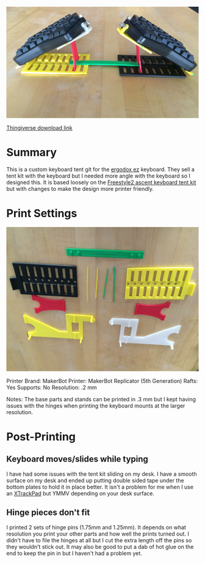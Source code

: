 ![](images/stand-with-ergodox-ez.jpg)

[Thingiverse download link](http://www.thingiverse.com/thing:1433117)

# Summary

This is a custom keyboard tent git for the [ergodox ez](https://www.indiegogo.com/projects/ergodox-ez-an-incredible-mechanical-keyboard) keyboard. They sell a tent kit with the keyboard but I needed more angle with the keyboard so I designed this.
It is based loosely on the [Freestyle2 ascent keyboard tent kit](http://www.kinesis-ergo.com/shop/freestyle2-ascent-accessory/) but with changes to make the design more printer friendly.

# Print Settings

![](images/parts.jpg)

Printer Brand: MakerBot
Printer: MakerBot Replicator (5th Generation)
Rafts: Yes
Supports: No
Resolution: .2 mm

Notes: 
The base parts and stands can be printed in .3 mm but I kept having issues with the hinges when printing the keyboard mounts at the larger resolution.

# Post-Printing

## Keyboard moves/slides while typing

I have had some issues with the tent kit sliding on my desk. I have a smooth surface on my desk and ended up putting double sided tape under the bottom plates to hold it in place better. It isn't a problem for me when I use an [XTrackPad](http://www.amazon.com/XTracPads-Ripper-XXL-Desktop-Gaming/dp/B000HTDBWI) but YMMV depending on your desk surface.

## Hinge pieces don't fit

I printed 2 sets of hinge pins (1.75mm and 1.25mm). It depends on what resolution you print your other parts and how well the prints turned out. I didn't have to file the hinges at all but I cut the extra length off the pins so they wouldn't stick out. It may also be good to put a dab of hot glue on the end to keep the pin in but I haven't had a problem yet.

